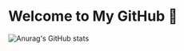 # Welcome to My GitHub 🙌

![Anurag's GitHub stats](https://github-readme-stats.vercel.app/api?username=delay-100&show_icons=true&theme=radical)
